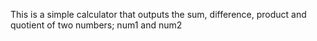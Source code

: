 This is a simple calculator that outputs the sum, difference, product and quotient of two numbers; num1 and num2
